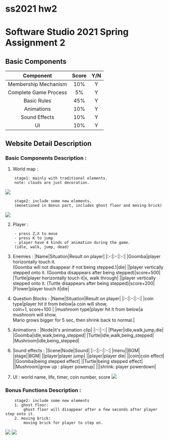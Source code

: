 # ss2021 hw2

# Software Studio 2021 Spring Assignment 2

## Basic Components
|Component|Score|Y/N|
|:-:|:-:|:-:|
|Membership Mechanism|10%|Y|
|Complete Game Process|5%|Y|
|Basic Rules|45%|Y|
|Animations|10%|Y|
|Sound Effects|10%|Y|
|UI|10%|Y|

## Website Detail Description

### Basic Components Description : 
1. World map : 
    
``` 
    stage1: mainly with traditional elements.
    note: clouds are just decoration. 
```
    
![](https://i.imgur.com/erfNUyU.png)
    
``` 
    stage2: include some new elements.
    (menetioned in Bonus part, includes ghost floor and moving brick)
```
![](https://i.imgur.com/lIkT6Aj.png)


2. Player : 
```
    - press Z,X to move
    - press K to jump
    - player have 4 kinds of animation during the game.
    (idle, walk, jump, dead)
```
3. Enemies : 
    |Name|Situation|Result on player|
    |:-:|:-:|:-:|
    |Goomba|player horizontally touch it. <br> (Goomba will not disappear if not being stepped.)|die|
    ||player vertically stepped onto it. (Goomba disappears after being stepped)|score+500|
    |Turtle|player  horizontally touch it|x, walk through|
    ||player vertically stepped onto it. (Turtle disappears after being stepped)|score+200|
    |Flower|player touch it|die|
4. Question Blocks : 
    |Name|Situation|Result on player|
    |:-:|:-:|:-:|
    |coin type|player hit it from below|a coin will show, <br> coin+1, score+100 |
    |mushroom type|player hit it from below|a mushroom will show, <br>Mario grows bigger for 5 sec, then shrink back to normal.|
    
5. Animations : 
    |Node|it's animation clip|
    |:-:|:-:|
    |Player|idle,walk,jump,die|
    |Goomba|idle,walk,being_stepped|
    |Turtle|idle,walk,being_stepped|
    |Mushroom|idle,being_stepped|
    
6. Sound effects : 
    |Scene|Node|Sound|
    |:-:|:-:|:-:|
    |menu||BGM|
    |stage||BGM|
    ||player|player jump|
    ||player|player die|
    ||coin|coin effect|
    ||Goomba|being stepped effect|
    ||Turtle|being stepped effect|
    ||Mushroom|grow up : player powerup|
    |||shrink: player powerdown|
    
7. UI : 
    world name, life, timer, coin number, score
    ![](https://i.imgur.com/sXqZMCm.png)


### Bonus Functions Description : 
``` 
    stage2: include some new elements
    1. ghost floor: 
        ghost floor will disappear after a few seconds after player step onto it.
    2. moving brick: 
        moving brick for player to step on.
```
![](https://i.imgur.com/SfZhzEh.png)
![](https://i.imgur.com/WW2aIvV.jpg)
